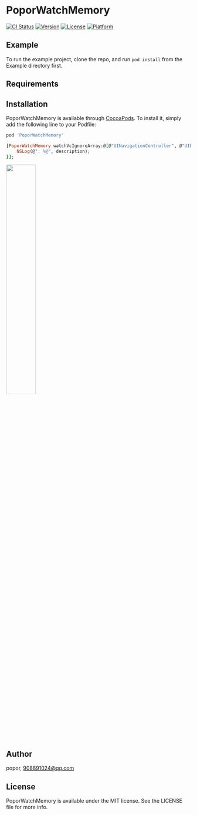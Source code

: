 # PoporWatchMemory

[![CI Status](https://img.shields.io/travis/popor/PoporWatchMemory.svg?style=flat)](https://travis-ci.org/popor/PoporWatchMemory)
[![Version](https://img.shields.io/cocoapods/v/PoporWatchMemory.svg?style=flat)](https://cocoapods.org/pods/PoporWatchMemory)
[![License](https://img.shields.io/cocoapods/l/PoporWatchMemory.svg?style=flat)](https://cocoapods.org/pods/PoporWatchMemory)
[![Platform](https://img.shields.io/cocoapods/p/PoporWatchMemory.svg?style=flat)](https://cocoapods.org/pods/PoporWatchMemory)

## Example

To run the example project, clone the repo, and run `pod install` from the Example directory first.

## Requirements

## Installation

PoporWatchMemory is available through [CocoaPods](https://cocoapods.org). To install
it, simply add the following line to your Podfile:

```ruby
pod 'PoporWatchMemory'

[PoporWatchMemory watchVcIgnoreArray:@[@"UINavigationController", @"UIEditingOverlayViewController", @"UIInputWindowController"] warn:^(NSArray<PoporWatchMemoryEntity *> * _Nonnull array, NSMutableString * description) {
    NSLog(@": %@", description); 
}];

```

<p>
<img src="https://gitee.com/popor/PoporWatchMemory/raw/master/screen/1.png" width="40%" height="40%">
</p>

## Author

popor, 908891024@qq.com

## License

PoporWatchMemory is available under the MIT license. See the LICENSE file for more info.
